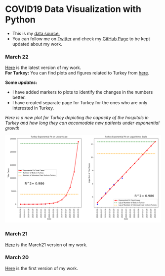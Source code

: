 # COVID19 Data Visualization with Python

- This is my [data source.](https://ourworldindata.org/coronavirus-source-data)  
- You can follow me on [Twitter](https://twitter.com/BaturalpYalcin) and check my [GitHub Page](https://github.com/baturalpyalcinn) to be kept updated about my work.

### March 22
[Here](Covid19_March_22.html) is the latest version of my work.  
**For Turkey:** You can find plots and figures related to Turkey from [here](Covid19_March_22_Turkey.html).

**Some *updates*:**    
- I have added markers to plots to identify the changes in the numbers better.
- I have created separate page for Turkey for the ones who are only interested in Turkey.  

*Here is a new plot for Turkey depicting the capacity of the hospitals in Turkey and how long they can accomodate new patients under exponential growth*  

![New Plot](new_plot.PNG)

### March 21
[Here](Covid19_March_21.html) is the March21 version of my work.


### March 20
[Here](Covid19_March_20.html) is the first version of my work.


